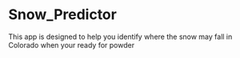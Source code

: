 # Snow_Predictor
This app is designed to help you identify where the snow may fall in Colorado when your ready for powder
